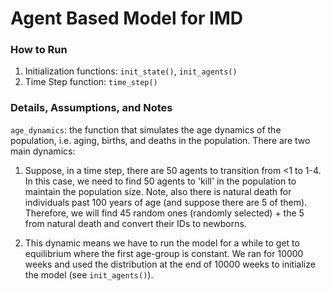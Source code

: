 # Agent Based Model for IMD 
### How to Run
1. Initialization functions: `init_state()`, `init_agents()` 
2. Time Step function: `time_step()`

### Details, Assumptions, and Notes
`age_dynamics`: the function that simulates the age dynamics of the population, i.e. aging, births, and deaths in the population. There are two main dynamics: 
1. Suppose, in a time step, there are 50 agents to transition from <1 to 1-4. In this case, we need to find 50 agents to 'kill' in the population to maintain the population size. Note, also there is natural death for individuals past 100 years of age (and suppose there are 5 of them). Therefore, we will find 45 random ones (randomly selected) + the 5 from natural death and convert their IDs to newborns. 

2. This dynamic means we have to run the model for a while to get to equilibrium where the first age-group is constant. We ran for 10000 weeks and used the distribution at the end of 10000 weeks to initialize the model (see `init_agents()`).

